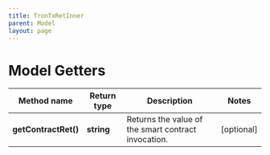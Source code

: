 ```yaml
---
title: TronTxRetInner
parent: Model
layout: page
---
```


# Model Getters

Method name | Return type | Description | Notes
------------ | ------------- | ------------- | -------------
**getContractRet()** | **string** | Returns the value of the smart contract invocation. | [optional]

